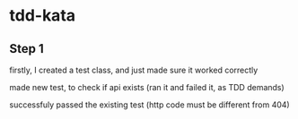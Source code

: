 # tdd-kata

## Step 1

firstly, I created a test class, and just made sure it worked correctly

made new test, to check if api exists (ran it and failed it, as TDD demands)

successfuly passed the existing test (http code must be different from 404)